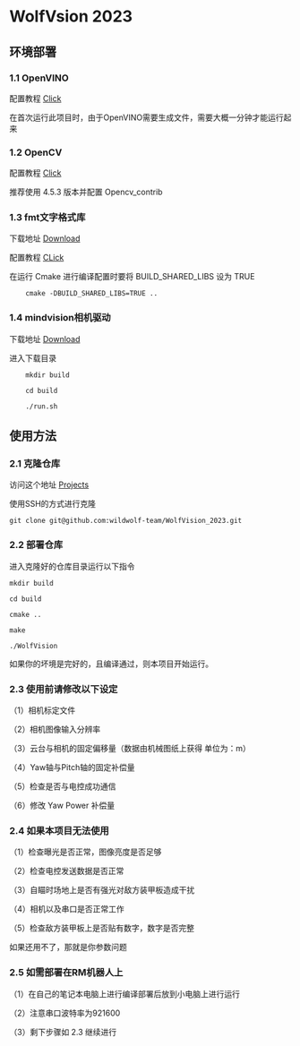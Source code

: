 # WolfVsion 2023

## 环境部署

### 1.1 OpenVINO

配置教程 [Click](https://www.yuque.com/ajiong-hwcyf/geap87/uw0vkg)

在首次运行此项目时，由于OpenVINO需要生成文件，需要大概一分钟才能运行起来

### 1.2 OpenCV

配置教程 [Click](https://www.yuque.com/ajiong-hwcyf/geap87/gxogq1)

推荐使用 4.5.3 版本并配置 Opencv_contrib

### 1.3 fmt文字格式库

下载地址 [Download](https://fmt.dev/latest/index.html)

配置教程 [CLick](https://fmt.dev/latest/usage.html)

在运行 Cmake 进行编译配置时要将 BUILD_SHARED_LIBS 设为 TRUE

```shell
    cmake -DBUILD_SHARED_LIBS=TRUE ..
```
### 1.4 mindvision相机驱动

下载地址 [Download](https://www.mindvision.com.cn/rjxz/list_12.aspx?lcid=138)

进入下载目录

```shell
    mkdir build 

    cd build

    ./run.sh
```

## 使用方法

### 2.1 克隆仓库

访问这个地址 [Projects](https://github.com/wildwolf-team/WolfVision_2023)

使用SSH的方式进行克隆

```shell
git clone git@github.com:wildwolf-team/WolfVision_2023.git
```

### 2.2 部署仓库

进入克隆好的仓库目录运行以下指令
```shell
mkdir build

cd build

cmake ..

make

./WolfVision
```
如果你的坏境是完好的，且编译通过，则本项目开始运行。

### 2.3 使用前请修改以下设定

（1）相机标定文件

（2）相机图像输入分辨率

（3）云台与相机的固定偏移量（数据由机械图纸上获得 单位为：m）

（4）Yaw轴与Pitch轴的固定补偿量

（5）检查是否与电控成功通信

（6）修改 Yaw Power 补偿量

### 2.4 如果本项目无法使用

（1）检查曝光是否正常，图像亮度是否足够

（2）检查电控发送数据是否正常

（3）自瞄时场地上是否有强光对敌方装甲板造成干扰

（4）相机以及串口是否正常工作

（5）检查敌方装甲板上是否贴有数字，数字是否完整

如果还用不了，那就是你参数问题

### 2.5 如需部署在RM机器人上

（1）在自己的笔记本电脑上进行编译部署后放到小电脑上进行运行

（2）注意串口波特率为921600

（3）剩下步骤如 2.3 继续进行





